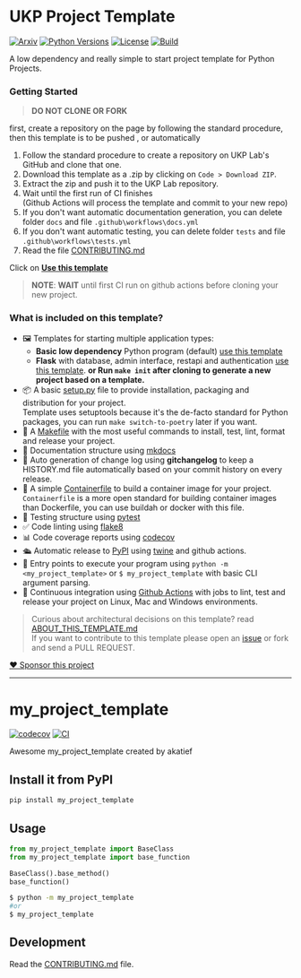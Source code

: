 
# UKP Project Template
[![Arxiv](https://img.shields.io/badge/Arxiv-YYMM.NNNNN-red?style=flat-square&logo=arxiv&logoColor=white)](https://put-here-your-paper.com)
[![Python Versions](https://img.shields.io/badge/Python-3.11-blue.svg?style=flat&logo=python&logoColor=white)](https://www.python.org/)
[![License](https://img.shields.io/github/license/akatief/my-project-template)](https://opensource.org/licenses/Apache-2.0)
[![Build](https://github.com/akatief/my-project-template/actions/workflows/main.yml/badge.svg)](https://github.com/akatief/my-project-template/blob/main/.github/workflows/main.yml)

A low dependency and really simple to start project template for Python Projects.

### Getting Started

> **DO NOT CLONE OR FORK**

first, create a repository on the page by following the standard procedure, then
this template is to be pushed , or automatically 

1. Follow the standard procedure to create a repository on UKP Lab's GitHub and clone that one.
2. Download this template as a .zip by clicking on `Code > Download ZIP`.
3. Extract the zip and push it to the UKP Lab repository.
3. Wait until the first run of CI finishes  
   (Github Actions will process the template and commit to your new repo)
4. If you don't want automatic documentation generation, you can delete folder `docs` and file `.github\workflows\docs.yml`
5. If you don't want automatic testing, you can delete folder `tests` and file `.github\workflows\tests.yml`
4. Read the file [CONTRIBUTING.md](CONTRIBUTING.md)

Click on **[Use this template](https://github.com/rochacbruno/python-project-template/generate)**

> **NOTE**: **WAIT** until first CI run on github actions before cloning your new project.

### What is included on this template?

- 🖼️ Templates for starting multiple application types:
  * **Basic low dependency** Python program (default) [use this template](https://github.com/rochacbruno/python-project-template/generate)
  * **Flask** with database, admin interface, restapi and authentication [use this template](https://github.com/rochacbruno/flask-project-template/generate).
  **or Run `make init` after cloning to generate a new project based on a template.**
- 📦 A basic [setup.py](setup.py) file to provide installation, packaging and distribution for your project.  
  Template uses setuptools because it's the de-facto standard for Python packages, you can run `make switch-to-poetry` later if you want.
- 🤖 A [Makefile](Makefile) with the most useful commands to install, test, lint, format and release your project.
- 📃 Documentation structure using [mkdocs](http://www.mkdocs.org)
- 💬 Auto generation of change log using **gitchangelog** to keep a HISTORY.md file automatically based on your commit history on every release.
- 🐋 A simple [Containerfile](Containerfile) to build a container image for your project.  
  `Containerfile` is a more open standard for building container images than Dockerfile, you can use buildah or docker with this file.
- 🧪 Testing structure using [pytest](https://docs.pytest.org/en/latest/)
- ✅ Code linting using [flake8](https://flake8.pycqa.org/en/latest/)
- 📊 Code coverage reports using [codecov](https://about.codecov.io/sign-up/)
- 🛳️ Automatic release to [PyPI](https://pypi.org) using [twine](https://twine.readthedocs.io/en/latest/) and github actions.
- 🎯 Entry points to execute your program using `python -m <my_project_template>` or `$ my_project_template` with basic CLI argument parsing.
- 🔄 Continuous integration using [Github Actions](.github/workflows/) with jobs to lint, test and release your project on Linux, Mac and Windows environments.

> Curious about architectural decisions on this template? read [ABOUT_THIS_TEMPLATE.md](ABOUT_THIS_TEMPLATE.md)  
> If you want to contribute to this template please open an [issue](https://github.com/rochacbruno/python-project-template/issues) or fork and send a PULL REQUEST.

[❤️ Sponsor this project](https://github.com/sponsors/rochacbruno/)

<!--  DELETE THE LINES ABOVE THIS AND WRITE YOUR PROJECT README BELOW -->

---
# my_project_template

[![codecov](https://codecov.io/gh/akatief/my-project-template/branch/main/graph/badge.svg?token=my-project-template_token_here)](https://codecov.io/gh/akatief/my-project-template)
[![CI](https://github.com/akatief/my-project-template/actions/workflows/main.yml/badge.svg)](https://github.com/akatief/my-project-template/actions/workflows/main.yml)

Awesome my_project_template created by akatief

## Install it from PyPI

```bash
pip install my_project_template
```

## Usage

```py
from my_project_template import BaseClass
from my_project_template import base_function

BaseClass().base_method()
base_function()
```

```bash
$ python -m my_project_template
#or
$ my_project_template
```

## Development

Read the [CONTRIBUTING.md](CONTRIBUTING.md) file.
